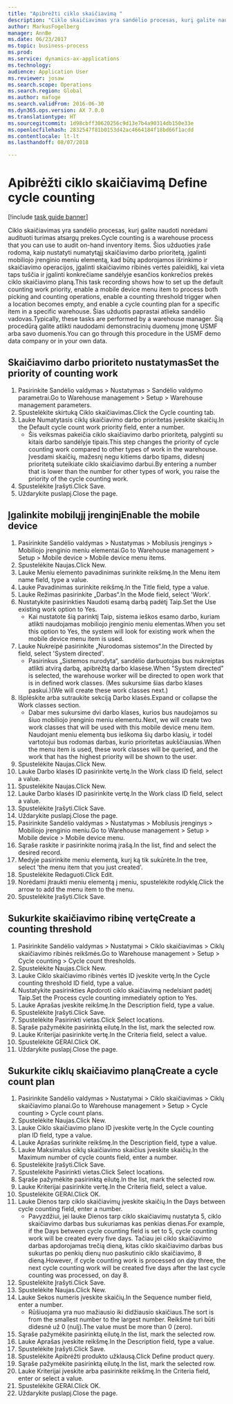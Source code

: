 ```yaml
--- 
title: "Apibrėžti ciklo skaičiavimą "
description: "Ciklo skaičiavimas yra sandėlio procesas, kurį galite naudoti norėdami audituoti turimas atsargų prekes."
author: MarkusFogelberg
manager: AnnBe
ms.date: 06/23/2017
ms.topic: business-process
ms.prod: 
ms.service: dynamics-ax-applications
ms.technology: 
audience: Application User
ms.reviewer: josaw
ms.search.scope: Operations
ms.search.region: Global
ms.author: mafoge
ms.search.validFrom: 2016-06-30
ms.dyn365.ops.version: AX 7.0.0
ms.translationtype: HT
ms.sourcegitcommit: 1d98cbff30620256c9d13e7b4a90314db150e33e
ms.openlocfilehash: 2832547f81b0153d42ac4664184f18bd66f1acdd
ms.contentlocale: lt-lt
ms.lasthandoff: 08/07/2018

---
```

# <a name="define-cycle-counting"></a><span data-ttu-id="49a1d-103">Apibrėžti ciklo skaičiavimą </span><span class="sxs-lookup"><span data-stu-id="49a1d-103">Define cycle counting</span></span> 

[!include [task guide banner](../../includes/task-guide-banner.md)]

<span data-ttu-id="49a1d-104">Ciklo skaičiavimas yra sandėlio procesas, kurį galite naudoti norėdami audituoti turimas atsargų prekes.</span><span class="sxs-lookup"><span data-stu-id="49a1d-104">Cycle counting is a warehouse process that you can use to audit on-hand inventory items.</span></span> <span data-ttu-id="49a1d-105">Šios užduoties įraše rodoma, kaip nustatyti numatytąjį skaičiavimo darbo prioritetą, įgalinti mobiliojo įrenginio meniu elementą, kad būtų apdorojamos išrinkimo ir skaičiavimo operacijos, įgalinti skaičiavimo ribinės vertės paleidiklį, kai vieta taps tuščia ir įgalinti konkrečiame sandėlyje esančios konkrečios prekės ciklo skaičiavimo planą.</span><span class="sxs-lookup"><span data-stu-id="49a1d-105">This task recording shows how to set up the default counting work priority, enable a mobile device menu item to process both picking and counting operations, enable a counting threshold trigger when a location becomes empty, and enable a cycle counting plan for a specific item in a specific warehouse.</span></span> <span data-ttu-id="49a1d-106">Šias užduotis paprastai atlieka sandėlio vadovas.</span><span class="sxs-lookup"><span data-stu-id="49a1d-106">Typically, these tasks are performed by a warehouse manager.</span></span> <span data-ttu-id="49a1d-107">Šią procedūrą galite atlikti naudodami demonstracinių duomenų įmonę USMF arba savo duomenis.</span><span class="sxs-lookup"><span data-stu-id="49a1d-107">You can go through this procedure in the USMF demo data company or in your own data.</span></span>


## <a name="set-the-priority-of-counting-work"></a><span data-ttu-id="49a1d-108">Skaičiavimo darbo prioriteto nustatymas</span><span class="sxs-lookup"><span data-stu-id="49a1d-108">Set the priority of counting work</span></span>
1. <span data-ttu-id="49a1d-109">Pasirinkite Sandėlio valdymas > Nustatymas > Sandėlio valdymo parametrai.</span><span class="sxs-lookup"><span data-stu-id="49a1d-109">Go to Warehouse management > Setup > Warehouse management parameters.</span></span>
2. <span data-ttu-id="49a1d-110">Spustelėkite skirtuką Ciklo skaičiavimas.</span><span class="sxs-lookup"><span data-stu-id="49a1d-110">Click the Cycle counting tab.</span></span>
3. <span data-ttu-id="49a1d-111">Lauke Numatytasis ciklų skaičiavimo darbo prioritetas įveskite skaičių.</span><span class="sxs-lookup"><span data-stu-id="49a1d-111">In the Default cycle count work priority field, enter a number.</span></span>
    * <span data-ttu-id="49a1d-112">Šis veiksmas pakeičia ciklo skaičiavimo darbo prioritetą, palyginti su kitais darbo sandėlyje tipais.</span><span class="sxs-lookup"><span data-stu-id="49a1d-112">This step changes the priority of cycle counting work compared to other types of work in the warehouse.</span></span> <span data-ttu-id="49a1d-113">Įvesdami skaičių, mažesnį negu kitiems darbo tipams, didesnį prioritetą suteikiate ciklo skaičiavimo darbui.</span><span class="sxs-lookup"><span data-stu-id="49a1d-113">By entering a number that is lower than the number for other types of work, you raise the priority of the cycle counting work.</span></span>  
4. <span data-ttu-id="49a1d-114">Spustelėkite Įrašyti.</span><span class="sxs-lookup"><span data-stu-id="49a1d-114">Click Save.</span></span>
5. <span data-ttu-id="49a1d-115">Uždarykite puslapį.</span><span class="sxs-lookup"><span data-stu-id="49a1d-115">Close the page.</span></span>

## <a name="enable-the-mobile-device"></a><span data-ttu-id="49a1d-116">Įgalinkite mobilųjį įrenginį</span><span class="sxs-lookup"><span data-stu-id="49a1d-116">Enable the mobile device</span></span>
1. <span data-ttu-id="49a1d-117">Pasirinkite Sandėlio valdymas > Nustatymas > Mobilusis įrenginys > Mobiliojo įrenginio meniu elementai.</span><span class="sxs-lookup"><span data-stu-id="49a1d-117">Go to Warehouse management > Setup > Mobile device > Mobile device menu items.</span></span>
2. <span data-ttu-id="49a1d-118">Spustelėkite Naujas.</span><span class="sxs-lookup"><span data-stu-id="49a1d-118">Click New.</span></span>
3. <span data-ttu-id="49a1d-119">Lauke Meniu elemento pavadinimas surinkite reikšmę.</span><span class="sxs-lookup"><span data-stu-id="49a1d-119">In the Menu item name field, type a value.</span></span>
4. <span data-ttu-id="49a1d-120">Lauke Pavadinimas surinkite reikšmę.</span><span class="sxs-lookup"><span data-stu-id="49a1d-120">In the Title field, type a value.</span></span>
5. <span data-ttu-id="49a1d-121">Lauke Režimas pasirinkite „Darbas“.</span><span class="sxs-lookup"><span data-stu-id="49a1d-121">In the Mode field, select 'Work'.</span></span>
6. <span data-ttu-id="49a1d-122">Nustatykite pasirinkties Naudoti esamą darbą padėtį Taip.</span><span class="sxs-lookup"><span data-stu-id="49a1d-122">Set the Use existing work option to Yes.</span></span>
    * <span data-ttu-id="49a1d-123">Kai nustatote šią parinktį Taip, sistema ieškos esamo darbo, kuriam atlikti naudojamas mobiliojo įrenginio meniu elementas.</span><span class="sxs-lookup"><span data-stu-id="49a1d-123">When you set this option to Yes, the system will look for existing work when the mobile device menu item is used.</span></span>  
7. <span data-ttu-id="49a1d-124">Lauke Nukreipė pasirinkite „Nurodomas sistemos“.</span><span class="sxs-lookup"><span data-stu-id="49a1d-124">In the Directed by field, select 'System directed'.</span></span>
    * <span data-ttu-id="49a1d-125">Pasirinkus „Sistemos nurodyta“, sandėlio darbuotojas bus nukreiptas atlikti atvirą darbą, apibrėžtą darbo klasėse.</span><span class="sxs-lookup"><span data-stu-id="49a1d-125">When "System directed" is selected, the warehouse worker will be directed to open work that is in defined work classes.</span></span> <span data-ttu-id="49a1d-126">(Mes sukursime šias darbo klases paskui.)</span><span class="sxs-lookup"><span data-stu-id="49a1d-126">(We will create these work classes next.)</span></span>  
8. <span data-ttu-id="49a1d-127">Išplėskite arba sutraukite sekciją Darbo klasės.</span><span class="sxs-lookup"><span data-stu-id="49a1d-127">Expand or collapse the Work classes section.</span></span>
    * <span data-ttu-id="49a1d-128">Dabar mes sukursime dvi darbo klases, kurios bus naudojamos su šiuo mobiliojo įrenginio meniu elementu.</span><span class="sxs-lookup"><span data-stu-id="49a1d-128">Next, we will create two work classes that will be used with this mobile device menu item.</span></span> <span data-ttu-id="49a1d-129">Naudojant meniu elementą bus ieškoma šių darbo klasių, ir todėl vartotojui bus rodomas darbas, kurio prioritetas aukščiausias.</span><span class="sxs-lookup"><span data-stu-id="49a1d-129">When the menu item is used, these work classes will be queried, and the work that has the highest priority will be shown to the user.</span></span>  
9. <span data-ttu-id="49a1d-130">Spustelėkite Naujas.</span><span class="sxs-lookup"><span data-stu-id="49a1d-130">Click New.</span></span>
10. <span data-ttu-id="49a1d-131">Lauke Darbo klasės ID pasirinkite vertę.</span><span class="sxs-lookup"><span data-stu-id="49a1d-131">In the Work class ID field, select a value.</span></span>
11. <span data-ttu-id="49a1d-132">Spustelėkite Naujas.</span><span class="sxs-lookup"><span data-stu-id="49a1d-132">Click New.</span></span>
12. <span data-ttu-id="49a1d-133">Lauke Darbo klasės ID pasirinkite vertę.</span><span class="sxs-lookup"><span data-stu-id="49a1d-133">In the Work class ID field, select a value.</span></span>
13. <span data-ttu-id="49a1d-134">Spustelėkite Įrašyti.</span><span class="sxs-lookup"><span data-stu-id="49a1d-134">Click Save.</span></span>
14. <span data-ttu-id="49a1d-135">Uždarykite puslapį.</span><span class="sxs-lookup"><span data-stu-id="49a1d-135">Close the page.</span></span>
15. <span data-ttu-id="49a1d-136">Pasirinkite Sandėlio valdymas > Nustatymas > Mobilusis įrenginys > Mobiliojo įrenginio meniu.</span><span class="sxs-lookup"><span data-stu-id="49a1d-136">Go to Warehouse management > Setup > Mobile device > Mobile device menu.</span></span>
16. <span data-ttu-id="49a1d-137">Sąraše raskite ir pasirinkite norimą įrašą.</span><span class="sxs-lookup"><span data-stu-id="49a1d-137">In the list, find and select the desired record.</span></span>
17. <span data-ttu-id="49a1d-138">Medyje pasirinkite meniu elementą, kurį ką tik sukūrėte.</span><span class="sxs-lookup"><span data-stu-id="49a1d-138">In the tree, select 'the menu item that you just created'.</span></span>
18. <span data-ttu-id="49a1d-139">Spustelėkite Redaguoti.</span><span class="sxs-lookup"><span data-stu-id="49a1d-139">Click Edit.</span></span>
19. <span data-ttu-id="49a1d-140">Norėdami įtraukti meniu elementą į meniu, spustelėkite rodyklę.</span><span class="sxs-lookup"><span data-stu-id="49a1d-140">Click the arrow to add the menu item to the menu.</span></span>
20. <span data-ttu-id="49a1d-141">Spustelėkite Įrašyti.</span><span class="sxs-lookup"><span data-stu-id="49a1d-141">Click Save.</span></span>

## <a name="create-a-counting-threshold"></a><span data-ttu-id="49a1d-142">Sukurkite skaičiavimo ribinę vertę</span><span class="sxs-lookup"><span data-stu-id="49a1d-142">Create a counting threshold</span></span>
1. <span data-ttu-id="49a1d-143">Pasirinkite Sandėlio valdymas > Nustatymai > Ciklo skaičiavimas > Ciklų skaičiavimo ribinės reikšmės.</span><span class="sxs-lookup"><span data-stu-id="49a1d-143">Go to Warehouse management > Setup > Cycle counting > Cycle count thresholds.</span></span>
2. <span data-ttu-id="49a1d-144">Spustelėkite Naujas.</span><span class="sxs-lookup"><span data-stu-id="49a1d-144">Click New.</span></span>
3. <span data-ttu-id="49a1d-145">Lauke Ciklo skaičiavimo ribinės vertės ID įveskite vertę.</span><span class="sxs-lookup"><span data-stu-id="49a1d-145">In the Cycle counting threshold ID field, type a value.</span></span>
4. <span data-ttu-id="49a1d-146">Nustatykite pasirinkties Apdoroti ciklo skaičiavimą nedelsiant padėtį Taip.</span><span class="sxs-lookup"><span data-stu-id="49a1d-146">Set the Process cycle counting immediately option to Yes.</span></span>
5. <span data-ttu-id="49a1d-147">Lauke Aprašas įveskite reikšmę.</span><span class="sxs-lookup"><span data-stu-id="49a1d-147">In the Description field, type a value.</span></span>
6. <span data-ttu-id="49a1d-148">Spustelėkite Įrašyti.</span><span class="sxs-lookup"><span data-stu-id="49a1d-148">Click Save.</span></span>
7. <span data-ttu-id="49a1d-149">Spustelėkite Pasirinkti vietas.</span><span class="sxs-lookup"><span data-stu-id="49a1d-149">Click Select locations.</span></span>
8. <span data-ttu-id="49a1d-150">Sąraše pažymėkite pasirinktą eilutę.</span><span class="sxs-lookup"><span data-stu-id="49a1d-150">In the list, mark the selected row.</span></span>
9. <span data-ttu-id="49a1d-151">Lauke Kriterijai pasirinkite vertę.</span><span class="sxs-lookup"><span data-stu-id="49a1d-151">In the Criteria field, select a value.</span></span>
10. <span data-ttu-id="49a1d-152">Spustelėkite GERAI.</span><span class="sxs-lookup"><span data-stu-id="49a1d-152">Click OK.</span></span>
11. <span data-ttu-id="49a1d-153">Uždarykite puslapį.</span><span class="sxs-lookup"><span data-stu-id="49a1d-153">Close the page.</span></span>

## <a name="create-a-cycle-count-plan"></a><span data-ttu-id="49a1d-154">Sukurkite ciklų skaičiavimo planą</span><span class="sxs-lookup"><span data-stu-id="49a1d-154">Create a cycle count plan</span></span>
1. <span data-ttu-id="49a1d-155">Pasirinkite Sandėlio valdymas > Nustatymai > Ciklo skaičiavimas > Ciklų skaičiavimo planai.</span><span class="sxs-lookup"><span data-stu-id="49a1d-155">Go to Warehouse management > Setup > Cycle counting > Cycle count plans.</span></span>
2. <span data-ttu-id="49a1d-156">Spustelėkite Naujas.</span><span class="sxs-lookup"><span data-stu-id="49a1d-156">Click New.</span></span>
3. <span data-ttu-id="49a1d-157">Lauke Ciklo skaičiavimo plano ID įveskite vertę.</span><span class="sxs-lookup"><span data-stu-id="49a1d-157">In the Cycle counting plan ID field, type a value.</span></span>
4. <span data-ttu-id="49a1d-158">Lauke Aprašas surinkite reikšmę.</span><span class="sxs-lookup"><span data-stu-id="49a1d-158">In the Description field, type a value.</span></span>
5. <span data-ttu-id="49a1d-159">Lauke Maksimalus ciklų skaičiavimo skaičius įveskite skaičių.</span><span class="sxs-lookup"><span data-stu-id="49a1d-159">In the Maximum number of cycle counts field, enter a number.</span></span>
6. <span data-ttu-id="49a1d-160">Spustelėkite Įrašyti.</span><span class="sxs-lookup"><span data-stu-id="49a1d-160">Click Save.</span></span>
7. <span data-ttu-id="49a1d-161">Spustelėkite Pasirinkti vietas.</span><span class="sxs-lookup"><span data-stu-id="49a1d-161">Click Select locations.</span></span>
8. <span data-ttu-id="49a1d-162">Sąraše pažymėkite pasirinktą eilutę.</span><span class="sxs-lookup"><span data-stu-id="49a1d-162">In the list, mark the selected row.</span></span>
9. <span data-ttu-id="49a1d-163">Lauke Kriterijai pasirinkite vertę.</span><span class="sxs-lookup"><span data-stu-id="49a1d-163">In the Criteria field, select a value.</span></span>
10. <span data-ttu-id="49a1d-164">Spustelėkite GERAI.</span><span class="sxs-lookup"><span data-stu-id="49a1d-164">Click OK.</span></span>
11. <span data-ttu-id="49a1d-165">Lauke Dienos tarp ciklo skaičiavimų įveskite skaičių.</span><span class="sxs-lookup"><span data-stu-id="49a1d-165">In the Days between cycle counting field, enter a number.</span></span>
    * <span data-ttu-id="49a1d-166">Pavyzdžiui, jei lauke Dienos tarp ciklo skaičiavimų nustatyta 5, ciklo skaičiavimo darbas bus sukuriamas kas penkias dienas.</span><span class="sxs-lookup"><span data-stu-id="49a1d-166">For example, if the Days between cycle counting field is set to 5, cycle counting work will be created every five days.</span></span> <span data-ttu-id="49a1d-167">Tačiau jei ciklo skaičiavimo darbas apdorojamas trečią dieną, kitas ciklo skaičiavimo darbas bus sukurtas po penkių dienų nuo paskutinio ciklo skaičiavimo, 8 dieną.</span><span class="sxs-lookup"><span data-stu-id="49a1d-167">However, if cycle counting work is processed on day three, the next cycle counting work will be created five days after the last cycle counting was processed, on day 8.</span></span>  
12. <span data-ttu-id="49a1d-168">Spustelėkite Įrašyti.</span><span class="sxs-lookup"><span data-stu-id="49a1d-168">Click Save.</span></span>
13. <span data-ttu-id="49a1d-169">Spustelėkite Naujas.</span><span class="sxs-lookup"><span data-stu-id="49a1d-169">Click New.</span></span>
14. <span data-ttu-id="49a1d-170">Lauke Sekos numeris įveskite skaičių.</span><span class="sxs-lookup"><span data-stu-id="49a1d-170">In the Sequence number field, enter a number.</span></span>
    * <span data-ttu-id="49a1d-171">Rūšiuojama yra nuo mažiausio iki didžiausio skaičiaus.</span><span class="sxs-lookup"><span data-stu-id="49a1d-171">The sort is from the smallest number to the largest number.</span></span> <span data-ttu-id="49a1d-172">Reikšmė turi būti didesnė už 0 (nulį).</span><span class="sxs-lookup"><span data-stu-id="49a1d-172">The value must be more than 0 (zero).</span></span>  
15. <span data-ttu-id="49a1d-173">Sąraše pažymėkite pasirinktą eilutę.</span><span class="sxs-lookup"><span data-stu-id="49a1d-173">In the list, mark the selected row.</span></span>
16. <span data-ttu-id="49a1d-174">Lauke Aprašas įveskite reikšmę.</span><span class="sxs-lookup"><span data-stu-id="49a1d-174">In the Description field, type a value.</span></span>
17. <span data-ttu-id="49a1d-175">Spustelėkite Įrašyti.</span><span class="sxs-lookup"><span data-stu-id="49a1d-175">Click Save.</span></span>
18. <span data-ttu-id="49a1d-176">Spustelėkite Apibrėžti produkto užklausą.</span><span class="sxs-lookup"><span data-stu-id="49a1d-176">Click Define product query.</span></span>
19. <span data-ttu-id="49a1d-177">Sąraše pažymėkite pasirinktą eilutę.</span><span class="sxs-lookup"><span data-stu-id="49a1d-177">In the list, mark the selected row.</span></span>
20. <span data-ttu-id="49a1d-178">Lauke Kriterijai įveskite arba pasirinkite reikšmę.</span><span class="sxs-lookup"><span data-stu-id="49a1d-178">In the Criteria field, enter or select a value.</span></span>
21. <span data-ttu-id="49a1d-179">Spustelėkite GERAI.</span><span class="sxs-lookup"><span data-stu-id="49a1d-179">Click OK.</span></span>
22. <span data-ttu-id="49a1d-180">Uždarykite puslapį.</span><span class="sxs-lookup"><span data-stu-id="49a1d-180">Close the page.</span></span>


